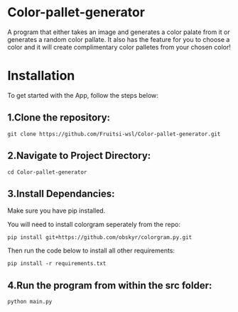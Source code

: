 # Color-pallet-generator
A program that either takes an image and generates a color palate from it or generates a random color pallate. It also has the feature for you to choose a color and it will create complimentary color palletes from your chosen color!

# Installation

To get started with the App, follow the steps below:

## 1.Clone the repository:

```
git clone https://github.com/Fruitsi-wsl/Color-pallet-generator.git
```

## 2.Navigate to Project Directory:

```
cd Color-pallet-generator
```

## 3.Install Dependancies:


Make sure you have pip installed.

You will need to install colorgram seperately from the repo:
```
pip install git+https://github.com/obskyr/colorgram.py.git
```
Then run the code below to install all other requirements:
```
pip install -r requirements.txt
```

## 4.Run the program from within the src folder:

```
python main.py
```


